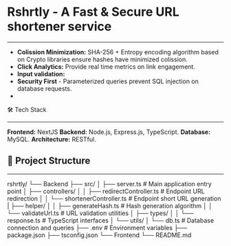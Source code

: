 # Rshrtly - A Fast & Secure URL shortener service  
***
* **Colission Minimization:** SHA-256 + Entropy encoding algorithm based on Crypto libraries ensure hashes have minimized colission.
* **Click Analytics:** Provide real time metrics on link engagement.
* **Input validation:**
* **Security First** - Parameterized queries prevent SQL injection on database requests.
*  

🛠️ Tech Stack
***
**Frontend:** NextJS
**Backend:** Node.js, Express.js, TypeScript.
**Database:** MySQL.
**Architecture:** RESTful.

## 📁 Project Structure
***
rshrtly/
└── Backend
  ├── src/
  │   ├── server.ts              # Main application entry point
  │   ├── controllers/
  │   │   ├── redirectController.ts      # Endpoint URL redirection
  │   │   └── shortenerController.ts     # Endpoint short URL generation
  |   ├── helper/
  │   │   ├── generateHash.ts    # Hash generation algorithm
  │   │   └── validateUrl.ts     # URL validation utilities
  │   ├── types/
  │   │   └── response.ts        # TypeScript interfaces
  │   └── utils/
  │       └── db.ts              # Database connection and queries
  ├── .env                       # Environment variables
  ├── package.json
  ├── tsconfig.json
└── Frontend
└── README.md
